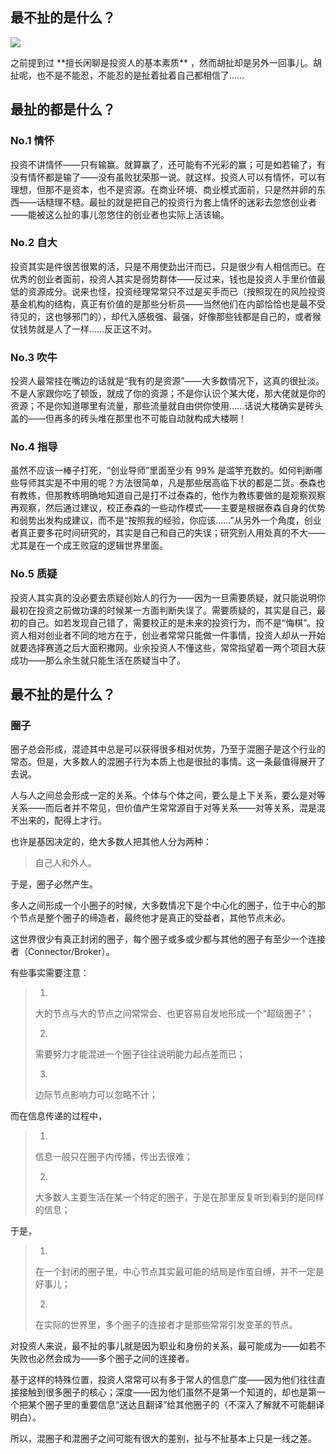 ## 最不扯的是什么？
 ![](http://mmbiz.qpic.cn/mmbiz/BDcu2rMySico5jONttuNPFsVeSNH44tyLuLDvjj45aYx3E3tFhky4OicRReZzf0sXc9pBKzhWh6z92icIibw32zicAQ/640?wx_fmt=jpeg&wxfrom=5)
<head><meta http-equiv="Content-Type" content="text/html; charset=utf-8"></head>
之前提到过 **擅长闲聊是投资人的基本素质** ，然而胡扯却是另外一回事儿。胡扯呢，也不是不能忍，不能忍的是扯着扯着自己都相信了……

## 最扯的都是什么？

### No.1 情怀

投资不讲情怀——只有输赢。就算赢了，还可能有不光彩的赢；可是如若输了，有没有情怀都是输了——没有虽败犹荣那一说。就这样。投资人可以有情怀，可以有理想，但那不是资本，也不是资源。在商业环境、商业模式面前，只是然并卵的东西——话糙理不糙。最扯的就是把自己的投资行为套上情怀的迷彩去忽悠创业者——能被这么扯的事儿忽悠住的创业者也实际上活该输。

### No.2 自大

投资其实是件很苦很累的活，只是不用使劲出汗而已，只是很少有人相信而已。在优秀的创业者面前，投资人其实是弱势群体——反过来，钱也是投资人手里价值最低的资源成分。说来也怪，投资经理常常只不过是买手而已（按照现在的风险投资基金机构的结构，真正有价值的是那些分析员——当然他们在内部恰恰也是最不受待见的，这也够邪门的），却代入感极强、最强，好像那些钱都是自己的，或者猴仗钱势就是人了一样……反正这不对。

### No.3 吹牛

投资人最常挂在嘴边的话就是“我有的是资源”——大多数情况下，这真的很扯淡。不是人家跟你吃了顿饭，就成了你的资源；不是你认识个某大佬，那大佬就是你的资源；不是你知道哪里有流量，那些流量就自由供你使用……话说大楼确实是砖头盖的——但再多的砖头堆在那里也不可能自动就构成大楼啊！

### No.4 指导

虽然不应该一棒子打死，“创业导师”里面至少有 99% 是滥竽充数的。如何判断哪些导师其实是不中用的呢？方法很简单，凡是那些居高临下状的都是二货。泰森也有教练，但那教练明确地知道自己是打不过泰森的，他作为教练要做的是观察观察再观察，然后通过建议，校正泰森的一些动作模式——主要是根据泰森自身的优势和弱势出发构成建议，而不是“按照我的经验，你应该……”从另外一个角度，创业者真正要多花时间研究的，其实是自己和自己的失误；研究别人用处真的不大——尤其是在一个成王败寇的逻辑世界里面。

### No.5 质疑

投资人其实真的没必要去质疑创始人的行为——因为一旦需要质疑，就只能说明你最初在投资之前做功课的时候某一方面判断失误了。需要质疑的，其实是自己，最初的自己。如若发现自己错了，需要校正的是未来的投资行为，而不是“悔棋”。投资人相对创业者不同的地方在于，创业者常常只能做一件事情，投资人却从一开始就要选择赛道之后大面积撒网。业余投资人不懂这些，常常指望着一两个项目大获成功——那么余生就只能生活在质疑当中了。

## 最不扯的是什么？

### 圈子

圈子总会形成，混迹其中总是可以获得很多相对优势，乃至于混圈子是这个行业的常态。但是，大多数人的混圈子行为本质上也是很扯的事情。这一条最值得展开了去说。

人与人之间总会形成一定的关系。个体与个体之间，要么是上下关系，要么是对等关系——而后者并不常见，但价值产生常常源自于对等关系——对等关系，混是混不出来的，配得上才行。

也许是基因决定的，绝大多数人把其他人分为两种：

> 自己人和外人。

于是，圈子必然产生。

多人之间形成一个小圈子的时候，大多数情况下是个中心化的圈子，位于中心的那个节点是整个圈子的缔造者，最终他才是真正的受益者，其他节点未必。



这世界很少有真正封闭的圈子，每个圈子或多或少都与其他的圈子有至少一个连接者（Connector/Broker）。



有些事实需要注意：

> 1. 
> 
> 大的节点与大的节点之间常常会、也更容易自发地形成一个“超级圈子”；
> 
> 2. 
> 
> 需要努力才能混进一个圈子往往说明能力起点差而已；
> 
> 3. 
> 
> 边际节点影响力可以忽略不计；

而在信息传递的过程中，

> 1. 
> 
> 信息一般只在圈子内传播，传出去很难；
> 
> 2. 
> 
> 大多数人主要生活在某一个特定的圈子，于是在那里反复听到看到的是同样的信息；

于是，

> 1. 
> 
> 在一个封闭的圈子里，中心节点其实最可能的结局是作茧自缚，并不一定是好事儿；
> 
> 2. 
> 
> 在实际的世界里，多个圈子的连接者才是那些常常引发变革的节点。



对投资人来说，最不扯的事儿就是因为职业和身份的关系，最可能成为——如若不失败也必然会成为——多个圈子之间的连接者。

基于这样的特殊位置，投资人常常可以有多于常人的信息广度——因为他们往往直接接触到很多圈子的核心；深度——因为他们虽然不是第一个知道的，却也是第一个把某个圈子里的重要信息“送达且翻译”给其他圈子的（不深入了解就不可能翻译明白）。

所以，混圈子和混圈子之间可能有很大的差别，扯与不扯基本上只是一线之差。

